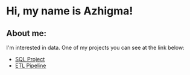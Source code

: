 # Hi, my name is Azhigma!

## About me:

I'm interested in data. One of my projects you can see at the link below:
- [SQL Project](https://github.com/azhigma/SQL_projects)
- [ETL Pipeline](https://github.com/azhigma/ETL)

